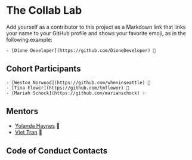 # The Collab Lab

Add yourself as a contributor to this project as a Markdown link that links your name to your GitHub profile and shows your favorite emoji, as in the following example:

    - [Dione Developer](https://github.com/DioneDeveloper) 💅

## Cohort Participants

    - [Weston Norwood](https://github.com/wheninseattle) 🪩
    - [Tina Flower](https://github.com/tmflower) 🚣
    - [Mariah Schock](https://github.com/mariahschock) ✨

## Mentors

- [Yolanda Haynes](https://github.com/YolandaHaynes) 🍙
- [Viet Tran](https://github.com/veeteeran) 🎃

## Code of Conduct Contacts
